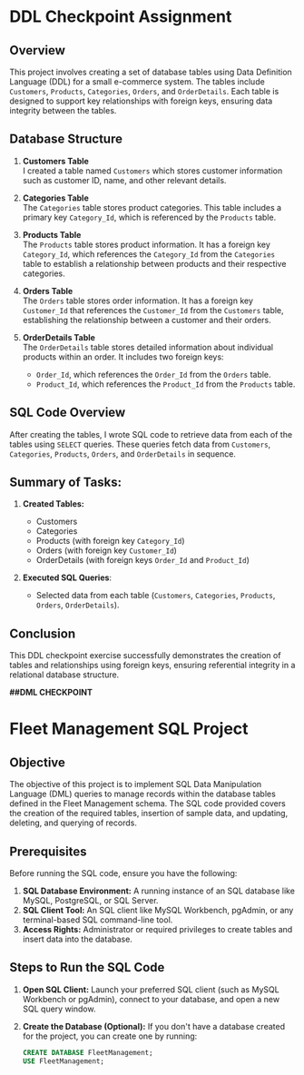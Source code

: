 # DDL Checkpoint Assignment

## Overview
This project involves creating a set of database tables using Data Definition Language (DDL) for a small e-commerce system. The tables include `Customers`, `Products`, `Categories`, `Orders`, and `OrderDetails`. Each table is designed to support key relationships with foreign keys, ensuring data integrity between the tables.

## Database Structure

1. **Customers Table**  
   I created a table named `Customers` which stores customer information such as customer ID, name, and other relevant details.

2. **Categories Table**  
   The `Categories` table stores product categories. This table includes a primary key `Category_Id`, which is referenced by the `Products` table.

3. **Products Table**  
   The `Products` table stores product information. It has a foreign key `Category_Id`, which references the `Category_Id` from the `Categories` table to establish a relationship between products and their respective categories.

4. **Orders Table**  
   The `Orders` table stores order information. It has a foreign key `Customer_Id` that references the `Customer_Id` from the `Customers` table, establishing the relationship between a customer and their orders.

5. **OrderDetails Table**  
   The `OrderDetails` table stores detailed information about individual products within an order. It includes two foreign keys:
   - `Order_Id`, which references the `Order_Id` from the `Orders` table.
   - `Product_Id`, which references the `Product_Id` from the `Products` table.

## SQL Code Overview
After creating the tables, I wrote SQL code to retrieve data from each of the tables using `SELECT` queries. These queries fetch data from `Customers`, `Categories`, `Products`, `Orders`, and `OrderDetails` in sequence.

## Summary of Tasks:
1. **Created Tables:**
   - Customers
   - Categories
   - Products (with foreign key `Category_Id`)
   - Orders (with foreign key `Customer_Id`)
   - OrderDetails (with foreign keys `Order_Id` and `Product_Id`)

2. **Executed SQL Queries**: 
   - Selected data from each table (`Customers`, `Categories`, `Products`, `Orders`, `OrderDetails`).

## Conclusion
This DDL checkpoint exercise successfully demonstrates the creation of tables and relationships using foreign keys, ensuring referential integrity in a relational database structure.

**##DML CHECKPOINT**

# Fleet Management SQL Project

## Objective
The objective of this project is to implement SQL Data Manipulation Language (DML) queries to manage records within the database tables defined in the Fleet Management schema. The SQL code provided covers the creation of the required tables, insertion of sample data, and updating, deleting, and querying of records.

## Prerequisites
Before running the SQL code, ensure you have the following:

1. **SQL Database Environment:** A running instance of an SQL database like MySQL, PostgreSQL, or SQL Server.
2. **SQL Client Tool:** An SQL client like MySQL Workbench, pgAdmin, or any terminal-based SQL command-line tool.
3. **Access Rights:** Administrator or required privileges to create tables and insert data into the database.

## Steps to Run the SQL Code

1. **Open SQL Client:**
   Launch your preferred SQL client (such as MySQL Workbench or pgAdmin), connect to your database, and open a new SQL query window.

2. **Create the Database (Optional):**
   If you don't have a database created for the project, you can create one by running:
   ```sql
   CREATE DATABASE FleetManagement;
   USE FleetManagement;
